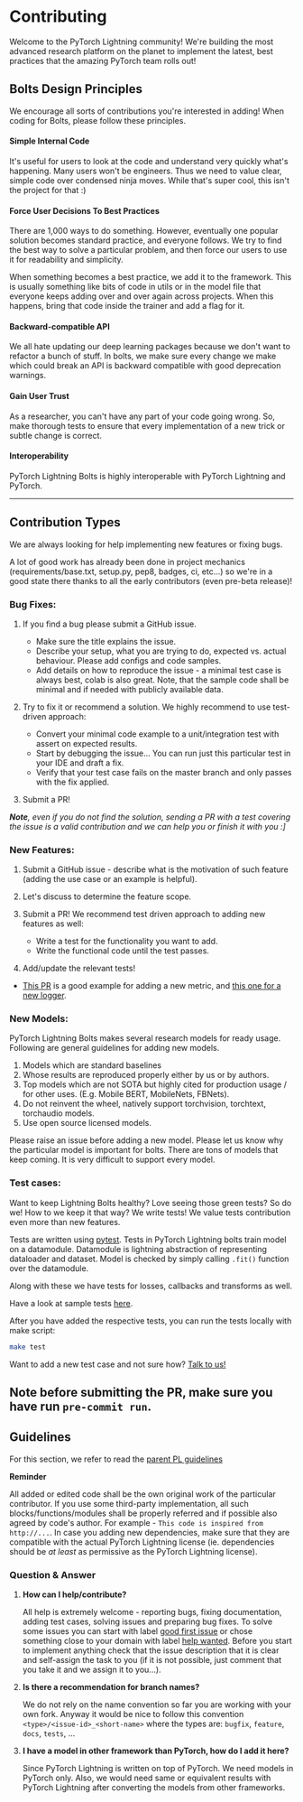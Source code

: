 # Contributing

Welcome to the PyTorch Lightning community! We're building the most advanced research platform on the planet to implement the latest, best practices that the amazing PyTorch team rolls out!

## Bolts Design Principles

We encourage all sorts of contributions you're interested in adding! When coding for Bolts, please follow these principles.

#### Simple Internal Code

It's useful for users to look at the code and understand very quickly what's happening.
Many users won't be engineers. Thus we need to value clear, simple code over condensed ninja moves.
While that's super cool, this isn't the project for that :)

#### Force User Decisions To Best Practices

There are 1,000 ways to do something. However, eventually one popular solution becomes standard practice, and everyone follows.
We try to find the best way to solve a particular problem, and then force our users to use it for readability and simplicity.

When something becomes a best practice, we add it to the framework. This is usually something like bits of code in utils or in the model file that everyone keeps adding over and over again across projects. When this happens, bring that code inside the trainer and add a flag for it.

#### Backward-compatible API

We all hate updating our deep learning packages because we don't want to refactor a bunch of stuff. In bolts, we make sure every change we make which could break an API is backward compatible with good deprecation warnings.

#### Gain User Trust

As a researcher, you can't have any part of your code going wrong. So, make thorough tests to ensure that every implementation of a new trick or subtle change is correct.

#### Interoperability

PyTorch Lightning Bolts is highly interoperable with PyTorch Lightning and PyTorch.

______________________________________________________________________

## Contribution Types

We are always looking for help implementing new features or fixing bugs.

A lot of good work has already been done in project mechanics (requirements/base.txt, setup.py, pep8, badges, ci, etc...) so we're in a good state there thanks to all the early contributors (even pre-beta release)!

### Bug Fixes:

1. If you find a bug please submit a GitHub issue.

   - Make sure the title explains the issue.
   - Describe your setup, what you are trying to do, expected vs. actual behaviour. Please add configs and code samples.
   - Add details on how to reproduce the issue - a minimal test case is always best, colab is also great.
     Note, that the sample code shall be minimal and if needed with publicly available data.

1. Try to fix it or recommend a solution. We highly recommend to use test-driven approach:

   - Convert your minimal code example to a unit/integration test with assert on expected results.
   - Start by debugging the issue... You can run just this particular test in your IDE and draft a fix.
   - Verify that your test case fails on the master branch and only passes with the fix applied.

1. Submit a PR!

_**Note**, even if you do not find the solution, sending a PR with a test covering the issue is a valid contribution and we can help you or finish it with you :\]_

### New Features:

1. Submit a GitHub issue - describe what is the motivation of such feature (adding the use case or an example is helpful).

1. Let's discuss to determine the feature scope.

1. Submit a PR! We recommend test driven approach to adding new features as well:

   - Write a test for the functionality you want to add.
   - Write the functional code until the test passes.

1. Add/update the relevant tests!

- [This PR](https://github.com/PyTorchLightning/pytorch-lightning/pull/2671) is a good example for adding a new metric, and [this one for a new logger](https://github.com/PyTorchLightning/pytorch-lightning/pull/2721).

### New Models:

PyTorch Lightning Bolts makes several research models for ready usage. Following are general guidelines for adding new models.

1. Models which are standard baselines
1. Whose results are reproduced properly either by us or by authors.
1. Top models which are not SOTA but highly cited for production usage / for other uses. (E.g. Mobile BERT, MobileNets, FBNets).
1. Do not reinvent the wheel, natively support torchvision, torchtext, torchaudio models.
1. Use open source licensed models.

Please raise an issue before adding a new model. Please let us know why the particular model is important for bolts. There are tons of models that keep coming. It is very difficult to support every model.

### Test cases:

Want to keep Lightning Bolts healthy? Love seeing those green tests? So do we! How to we keep it that way? We write tests! We value tests contribution even more than new features.

Tests are written using [pytest](https://docs.pytest.org/en/stable/). Tests in PyTorch Lightning bolts train model on a datamodule. Datamodule is lightning abstraction of representing dataloader and dataset. Model is checked by simply calling `.fit()` function over the datamodule.

Along with these we have tests for losses, callbacks and transforms as well.

Have a look at sample tests [here](https://github.com/PyTorchLightning/lightning-bolts/tree/master/tests).

After you have added the respective tests, you can run the tests locally with make script:

```bash
make test
```

Want to add a new test case and not sure how? [Talk to us!](https://www.pytorchlightning.ai/community)

## **Note before submitting the PR, make sure you have run `pre-commit run`.**

## Guidelines

For this section, we refer to read the [parent PL guidelines](https://pytorch-lightning.readthedocs.io/en/latest/generated/CONTRIBUTING.html)

**Reminder**

All added or edited code shall be the own original work of the particular contributor.
If you use some third-party implementation, all such blocks/functions/modules shall be properly referred and if possible also agreed by code's author. For example - `This code is inspired from http://...`.
In case you adding new dependencies, make sure that they are compatible with the actual PyTorch Lightning license (ie. dependencies should be _at least_ as permissive as the PyTorch Lightning license).

### Question & Answer

1. **How can I help/contribute?**

   All help is extremely welcome - reporting bugs, fixing documentation, adding test cases, solving issues and preparing bug fixes. To solve some issues you can start with label [good first issue](https://github.com/PyTorchLightning/lightning-bolts/issues?q=is%3Aissue+is%3Aopen+label%3A%22good+first+issue%22) or chose something close to your domain with label [help wanted](https://github.com/PyTorchLightning/lightning-bolts/issues?q=is%3Aissue+is%3Aopen+label%3A%22help+wanted%22). Before you start to implement anything check that the issue description that it is clear and self-assign the task to you (if it is not possible, just comment that you take it and we assign it to you...).

1. **Is there a recommendation for branch names?**

   We do not rely on the name convention so far you are working with your own fork. Anyway it would be nice to follow this convention `<type>/<issue-id>_<short-name>` where the types are: `bugfix`, `feature`, `docs`, `tests`, ...

1. **I have a model in other framework than PyTorch, how do I add it here?**

   Since PyTorch Lightning is written on top of PyTorch. We need models in PyTorch only. Also, we would need same or equivalent results with PyTorch Lightning after converting the models from other frameworks.

